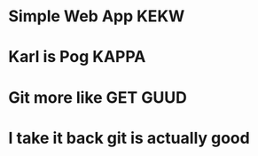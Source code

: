 # Simple Web App KEKW
# Karl is Pog KAPPA 
# Git more like GET GUUD
# I take it back git is actually good